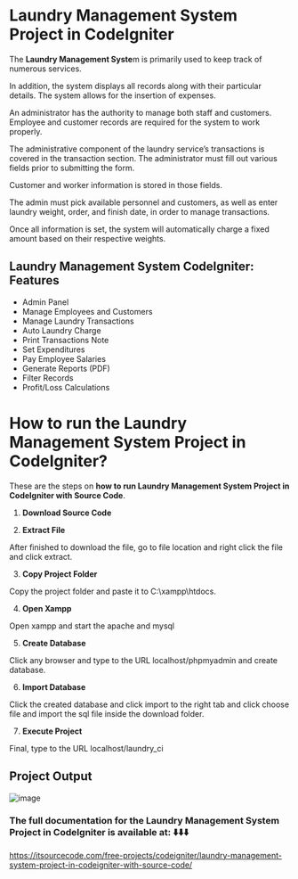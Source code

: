 # Laundry Management System Project in CodeIgniter

The **Laundry Management Syste**m is primarily used to keep track of numerous services.

In addition, the system displays all records along with their particular details. The system allows for the insertion of expenses.

An administrator has the authority to manage both staff and customers. Employee and customer records are required for the system to work properly.

The administrative component of the laundry service’s transactions is covered in the transaction section. The administrator must fill out various fields prior to submitting the form.

Customer and worker information is stored in those fields.

The admin must pick available personnel and customers, as well as enter laundry weight, order, and finish date, in order to manage transactions.

Once all information is set, the system will automatically charge a fixed amount based on their respective weights.

## Laundry Management System CodeIgniter: Features

* Admin Panel
* Manage Employees and Customers
* Manage Laundry Transactions
* Auto Laundry Charge
* Print Transactions Note
* Set Expenditures
* Pay Employee Salaries
* Generate Reports (PDF)
* Filter Records
* Profit/Loss Calculations

# How to run the Laundry Management System Project in CodeIgniter? 
These are the steps on **how to run Laundry Management System Project in CodeIgniter with Source Code**.

1. **Download Source Code**

2. **Extract File**

After finished to download the file, go to file location and right click the file and click extract.

3. **Copy Project Folder**

Copy the project folder and paste it to C:\xampp\htdocs.

4. **Open Xampp**

Open xampp and start the apache and mysql

5. **Create Database**

Click any browser and type to the URL localhost/phpmyadmin and create database.

6. **Import Database**

Click the created database and click import to the right tab and click choose file and import the sql file inside the download folder.

7. **Execute Project**

Final, type to the URL localhost/laundry_ci

## Project Output

![image](https://github.com/user-attachments/assets/c55b971d-b496-4072-8634-ed5abfb4220c)

### The full documentation for the Laundry Management System Project in CodeIgniter is available at: ⬇️⬇️⬇️

https://itsourcecode.com/free-projects/codeigniter/laundry-management-system-project-in-codeigniter-with-source-code/

